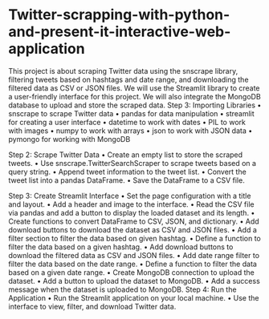 # Twitter-scrapping-with-python-and-present-it-interactive-web-application
This project is about scraping Twitter data using the snscrape library, filtering tweets based on hashtags and date range, and downloading the filtered data as CSV or JSON files. We will use the Streamlit library to create a user-friendly interface for this project. We will also integrate the MongoDB database to upload and store the scraped data.
Step 3: Importing Libraries
  •	snscrape to scrape Twitter data
  •	pandas for data manipulation
  •	streamlit for creating a user interface
  •	datetime to work with dates
  •	PIL to work with images
  •	numpy to work with arrays
  •	json to work with JSON data
  •	pymongo for working with MongoDB

Step 2: Scrape Twitter Data
  •	Create an empty list to store the scraped tweets.
  •	Use snscrape.TwitterSearchScraper to scrape tweets based on a query string.
  •	Append tweet information to the tweet list.
  •	Convert the tweet list into a pandas DataFrame.
  •	Save the DataFrame to a CSV file.

Step 3: Create Streamlit Interface
  • Set the page configuration with a title and layout. 
  • Add a header and image to the interface. 
  • Read the CSV file via pandas and add a button to display the loaded dataset and its length. • Create functions to convert DataFrame to CSV, JSON, and dictionary. 
  • Add download buttons to download the dataset as CSV and JSON files. 
  • Add a filter section to filter the data based on given hashtag. 
  • Define a function to filter the data based on a given hashtag. 
  • Add download buttons to download the filtered data as CSV and JSON files. 
  • Add date range filter to filter the data based on the date range.
  • Define a function to filter the data based on a given date range.
  • Create MongoDB connection to upload the dataset. 
  • Add a button to upload the dataset to MongoDB.
  • Add a success message when the dataset is uploaded to MongoDB.
Step 4: Run the Application
  •	Run the Streamlit application on your local machine.
  •	Use the interface to view, filter, and download Twitter data.

